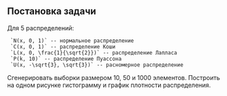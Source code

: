 ## Постановка задачи

Для 5 распределений:

	 `N(x, 0, 1)` -- нормальное распределение
	 `C(x, 0, 1)` -- распределение Коши
	 `L(x, 0, \frac{1}{\sqrt{2}})` -- распределение Лапласа 
	 `P(k, 10)` -- распределение Пуассона
	 `U(x, -\sqrt{3}, \sqrt{3})` -- расномерное распределение


Сгенерировать выборки размером 10, 50 и 1000 элементов. Построить на одном рисунке гистограмму и график плотности распределения.
